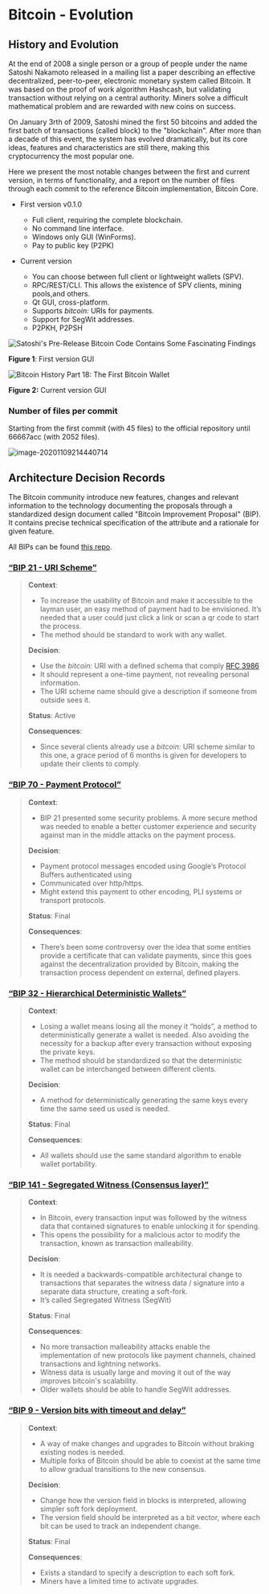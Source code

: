 # Bitcoin - Evolution

## History and Evolution

At the end of 2008 a single person or a group of people under the name Satoshi Nakamoto released in a mailing list a paper describing an effective decentralized, peer-to-peer, electronic monetary system called Bitcoin. It was based on the proof of work algorithm Hashcash, but validating transaction without relying on a central authority. Miners solve a difficult mathematical problem and are rewarded with new coins on success.

On January 3rth of 2009, Satoshi mined the first 50 bitcoins and added the first batch of transactions (called block) to the "blockchain". After more than a decade of this event, the system has evolved dramatically, but its core ideas, features and characteristics are still there, making this cryptocurrency the most popular one.

Here we present the most notable changes between the first and current version, in terms of functionality, and a report on the number of files through each commit to the reference Bitcoin implementation, Bitcoin Core.


- First version v0.1.0

  - Full client, requiring the complete blockchain. 
  - No command line interface.
  - Windows only GUI (WinForms).
  - Pay to public key (P2PK)
- Current version

  - You can choose between full client or lightweight wallets (SPV).
  - RPC/REST/CLI. This allows the existence of SPV clients, mining pools,and others.
  - Qt GUI, cross-platform.
  - Supports *bitcoin:* URIs for payments.
  - Support for SegWit addresses.
  - P2PKH, P2PSH



![Satoshi's Pre-Release Bitcoin Code Contains Some Fascinating Findings](assets/ip-bitcointalk-org_.jpeg)

**Figure 1**: First version GUI

![Bitcoin History Part 18: The First Bitcoin Wallet](assets/bitcoin-qt.png)

**Figure 2:** Current version GUI

### Number of files per commit

Starting from the first commit (with 45 files) to the official repository until 66667acc (with 2052 files).

![image-20201109214440714](assets/image-20201109214440714.png)



## Architecture Decision Records

The Bitcoin community introduce new features, changes and relevant information to the technology documenting the proposals through a standardized design document called "Bitcoin Improvement Proposal" (BIP). It contains precise technical specification of the attribute and a rationale for given feature.

All BIPs can be found [this repo](https://github.com/bitcoin/bips/blob/master/README.mediawiki).

###  [“BIP 21 - URI Scheme”](https://github.com/bitcoin/bips/blob/master/bip-0021.mediawiki)

> **Context**:
>
> - To increase the usability of Bitcoin and make it accessible to the layman user, an easy method of payment had to be envisioned. It’s needed that a user could just click a link or scan a qr code to start the process.
> - The method should be standard to work with any wallet. 
>
> **Decision**:
>
> - Use the *bitcoin:* URI with a defined schema that comply [RFC 3986](https://tools.ietf.org/html/rfc3986)
> - It should represent a one-time payment, not revealing personal information.
> - The URI scheme name should give a description if someone from outside sees it.
>
> **Status**: Active
>
> **Consequences**:
>
> - Since several clients already use a *bitcoin:* URI scheme similar to this one, a grace period of 6 months is given for developers to update their clients to comply.

### [“BIP 70 - Payment Protocol”](https://github.com/bitcoin/bips/blob/master/bip-0070.mediawiki)

> **Context**:
>
> - BIP 21 presented some security problems. A more secure method was needed to enable a better customer experience and security against man in the middle attacks on the payment process.
>
> **Decision**:
>
> - Payment protocol messages encoded using Google’s Protocol Buffers authenticated using 
> - Communicated over http/https.
> - Might extend this payment to other encoding, PLI systems or transport protocols.
>
> **Status**: Final
>
> **Consequences**:
>
> - There’s been some controversy over the idea that some entities provide a certificate that can validate payments, since this goes against the decentralization provided by Bitcoin, making the transaction process dependent on external, defined players.

 ### [“BIP 32 - Hierarchical Deterministic Wallets”](https://github.com/bitcoin/bips/blob/master/bip-0032.mediawiki) 

> **Context**:
>
> - Losing a wallet means losing all the money it “holds”, a method to deterministically generate a wallet is needed. Also avoiding the necessity for a backup after every transaction without exposing the private keys.
> - The method should be standardized so that the deterministic wallet can be interchanged between different clients.
>
> **Decision**:
>
> - A method for deterministically generating the same keys every time the same seed us used is needed.
>
> **Status**: Final
>
> **Consequences**:
>
> - All wallets should use the same standard algorithm to enable wallet portability. 

### [“BIP 141 - Segregated Witness (Consensus layer)”](https://github.com/bitcoin/bips/blob/master/bip-0009.mediawiki)

> **Context**:
>
> - In Bitcoin, every transaction input was followed by the witness data that contained signatures to enable unlocking it for spending. 
> - This opens the possibility for a malicious actor to modify the transaction, known as transaction malleability.
>
> **Decision**: 
>
> - It is needed a backwards-compatible architectural change to transactions that separates the witness data / signature into a separate data structure, creating a soft-fork.
> - It’s called Segregated Witness (SegWit)
>
> **Status**: Final
>
> **Consequences**:
>
> - No more transaction malleability attacks enable the implementation of new protocols like payment channels, chained transactions and lightning networks.
> - Witness data is usually large and moving it out of the way improves bitcoin's scalability.
> - Older wallets should be able to handle SegWit addresses.

### [“BIP 9 - Version bits with timeout and delay”](https://github.com/bitcoin/bips/blob/master/bip-0009.mediawiki)

> **Context**:
>
> - A way of make changes and upgrades to Bitcoin without braking existing nodes is needed.
> - Multiple forks of Bitcoin should be able to coexist at the same time to allow gradual transitions to the new consensus.
>
> **Decision**:
>
> - Change how the version field in blocks is interpreted, allowing simpler soft fork deployment.
> - The version field should be interpreted as a bit vector, where each bit can be used to track an independent change. 
>
> **Status**: Final
>
> **Consequences**: 
>
> - Exists a standard to specify a description to each soft fork.
> - Miners have a limited time to activate upgrades.
